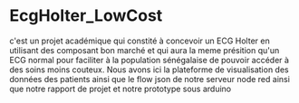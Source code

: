 # EcgHolter_LowCost
c'est un projet académique qui constité à concevoir un ECG Holter en utilisant des composant bon marché et qui aura la meme présition qu'un ECG normal pour faciliter à la population sénégalaise de pouvoir accéder à des soins moins couteux.
Nous avons ici la plateforme de visualisation des données des patients
ainsi que le flow json de notre serveur node red 
ainsi que notre rapport de projet et notre prototype sous arduino
